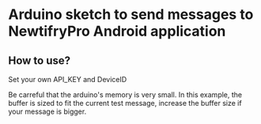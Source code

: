 Arduino sketch to send messages to NewtifryPro Android application
==================================================================


How to  use?
------------

Set your own API_KEY and DeviceID

Be carreful that the arduino's memory is very small. In this example, the buffer is sized to fit the current test message, increase the buffer size if your message is bigger.